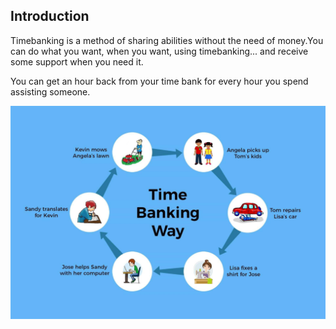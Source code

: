 ## Introduction
Timebanking is a method of sharing abilities without the need of money.You can do what you want, when you want, using timebanking... and receive some support when you need it. 

You can get an hour back from your time bank for every hour you spend assisting someone.

![](1.jpg) 
